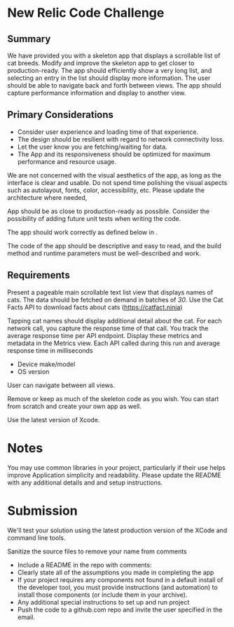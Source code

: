 # New Relic Code Challenge

## Summary
We have provided you with a skeleton app that displays a scrollable list of cat breeds. Modify and improve the skeleton app to get closer to production-ready. The app should efficiently show a very long list, and selecting an entry in the list should display more information. The user should be able to navigate back and forth between views. The app should capture performance information and display to another view.

## Primary Considerations
* Consider user experience and loading time of that experience.
* The design should be resilient with regard to network connectivity loss.
* Let the user know you are fetching/waiting for data.
* The App and its responsiveness should be optimized for maximum performance and resource usage.

We are not concerned with the visual aesthetics of the app, as long as the interface is clear and usable. Do not spend time polishing the visual aspects such as autolayout, fonts, color, accessibility, etc. Please update the architecture where needed, 

App should be as close to production-ready as possible.
Consider the possibility of adding future unit tests when writing the code.

The app should work correctly as defined below in [](#Requirements).

The code of the app should be descriptive and easy to read, and the build method and runtime parameters must be well-described and work.

## Requirements
Present a pageable main scrollable text list view that displays names of cats. The data should be fetched on demand in batches of *30*.
Use the Cat Facts API to download facts about cats (https://catfact.ninja)

Tapping cat names should display additional detail about the cat. For each network call, you capture the response time of that call. You track the average response time per API endpoint. Display these metrics and metadata in the Metrics view. Each API called during this run and average response time in milliseconds
* Device make/model
* OS version

User can navigate between all views.

Remove or keep as much of the skeleton code as you wish. You can start from scratch and create your own app as well. 

Use the latest version of Xcode.

# Notes
You may use common libraries in your project, particularly if their use helps improve Application simplicity and readability. Please update the README with any additional details and and setup instructions.

# Submission
We'll test your solution using the latest production version of the XCode and command line tools.

Sanitize the source files to remove your name from comments
- Include a README in the repo with comments:
- Clearly state all of the assumptions you made in completing the app
- If your project requires any components not found in a default install of the developer tool, you must provide instructions (and automation) to install those components (or include them in your archive).
- Any additional special instructions to set up and run project
- Push the code to a github.com repo and invite the user specified in the email.

